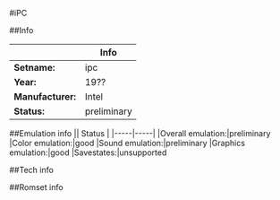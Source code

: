 #iPC

##Info

||Info|
|-----|-----|
|**Setname:**|ipc
|**Year:**|19??
|**Manufacturer:**|Intel
|**Status:**|preliminary

##Emulation info
|| Status |
|-----|-----|
|Overall emulation:|preliminary
|Color emulation:|good
|Sound emulation:|preliminary
|Graphics emulation:|good
|Savestates:|unsupported

##Tech info

##Romset info

<!--- START OF EDITED COMMENT DO NOT TOUCH TEXT ABOVE-->
